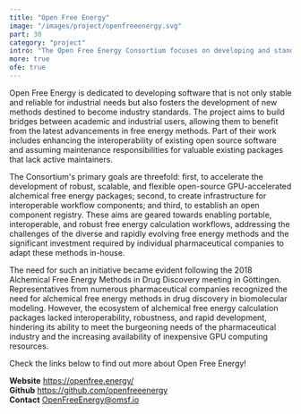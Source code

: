 ```yaml
---
title: "Open Free Energy"
image: "/images/project/openfreeenergy.svg"
part: 30
category: "project"
intro: "The Open Free Energy Consortium focuses on developing and standardizing advanced, interoperable alchemical free energy tools for biomolecular modeling."
more: true
ofe: true
---
```


Open Free Energy is dedicated to developing software that is not only stable and reliable for industrial needs but also fosters the development of new methods destined to become industry standards. The project aims to build bridges between academic and industrial users, allowing them to benefit from the latest advancements in free energy methods. Part of their work includes enhancing the interoperability of existing open source software and assuming maintenance responsibilities for valuable existing packages that lack active maintainers.

The Consortium's primary goals are threefold: first, to accelerate the development of robust, scalable, and flexible open-source GPU-accelerated alchemical free energy packages; second, to create infrastructure for interoperable workflow components; and third, to establish an open component registry. These aims are geared towards enabling portable, interoperable, and robust free energy calculation workflows, addressing the challenges of the diverse and rapidly evolving free energy methods and the significant investment required by individual pharmaceutical companies to adapt these methods in-house.

The need for such an initiative became evident following the 2018 Alchemical Free Energy Methods in Drug Discovery meeting in Göttingen. Representatives from numerous pharmaceutical companies recognized the need for alchemical free energy methods in drug discovery in biomolecular modeling. However, the ecosystem of alchemical free energy calculation packages lacked interoperability, robustness, and rapid development, hindering its ability to meet the burgeoning needs of the pharmaceutical industry and the increasing availability of inexpensive GPU computing resources.

Check the links below to find out more about Open Free Energy!

**Website** <https://openfree.energy/>  
**Github** <https://github.com/openfreeenergy>  
**Contact** <OpenFreeEnergy@omsf.io>